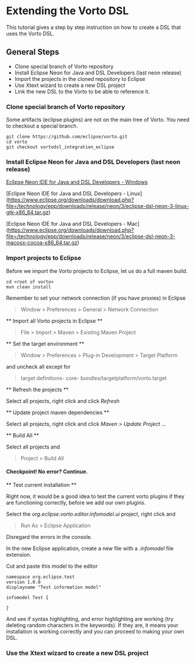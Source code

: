 # Extending the Vorto DSL

This tutorial gives a step by step instruction on how to create a DSL that uses the Vorto DSL.

## General Steps
* Clone special branch of Vorto repository
* Install Eclipse Neon for Java and DSL Developers (last neon release)
* Import the projects in the cloned repository to Eclipse
* Use Xtext wizard to create a new DSL project
* Link the new DSL to the Vorto to be able to reference it.

### Clone special branch of Vorto repository

Some artifacts (eclipse plugins) are not on the main tree of Vorto. You need to checkout a special branch.

    git clone https://github.com/eclipse/vorto.git
    cd vorto
    git checkout vortodsl_integration_eclipse

### Install Eclipse Neon for Java and DSL Developers (last neon release)

[Eclipse Neon IDE for Java and DSL Developers - Windows](https://www.eclipse.org/downloads/download.php?file=/technology/epp/downloads/release/neon/3/eclipse-dsl-neon-3-win32-x86_64.zip)

[Eclipse Neon IDE for Java and DSL Developers - Linux]
(https://www.eclipse.org/downloads/download.php?file=/technology/epp/downloads/release/neon/3/eclipse-dsl-neon-3-linux-gtk-x86_64.tar.gz)

[Eclipse Neon IDE for Java and DSL Developers - Mac]
(https://www.eclipse.org/downloads/download.php?file=/technology/epp/downloads/release/neon/3/eclipse-dsl-neon-3-macosx-cocoa-x86_64.tar.gz)

### Import projects to Eclipse

Before we import the Vorto projects to Eclipse, let us do a full maven build.

    cd <root of vorto>
    mvn clean install

Remember to set your network connection (if you have proxies) in Eclipse
>Window > Preferences > General > Network Connection

** Import all Vorto projects in Eclipse **

>File > Import > Maven > Existing Maven Project

** Set the target environment **

>Window > Preferences > Plug-in Development > Target Platform

and uncheck all except for

>target definitions- core- bundles/targetplatform/vorto.target

** Refresh the projects **

Select all projects, right click and click *Refresh*

** Update project maven dependencies **

Select all projects, right click and click *Maven > Update Project ...*

** Build All **

Select all projects and 

>Project > Build All

#### Checkpoint! No error? Continue.

** Test current installation **

Right now, it would be a good idea to test the current vorto plugins if they are functioning correctly, before we add our own plugins.

Select the *org.eclipse.vorto.editor.infomodel.ui* project, right click and 

>Run As > Eclipse Application

Disregard the errors in the console.

In the new Eclipse application, create a new file with a *.infomodel* file extension.

Cut and paste this model to the editor

    namespace org.eclipse.test
    version 1.0.0
    displayname "Test information model"

    infomodel Test {
	
    }

And see if syntax highlighting, and error highlighting are working (try deleting random characters in the keywords). If they are, it means
your installation is working correctly and you can proceed to making your own DSL.

### Use the Xtext wizard to create a new DSL project


